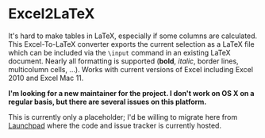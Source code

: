 Excel2LaTeX
===========

It's hard to make tables in LaTeX, especially if some columns are calculated. This Excel-To-LaTeX converter exports the current selection as a LaTeX file which can be included via the `\input` command in an existing LaTeX document. Nearly all formatting is supported (**bold**, *italic*, border lines, multicolumn cells, …). Works with current versions of Excel including Excel 2010 and Excel Mac 11.

**I'm looking for a new maintainer for the project. I don't work on OS X on a regular basis, but there are several issues on this platform.**

This is currently only a placeholder; I'd be willing to migrate here from [Launchpad](https://launchpad.net/excel2latex) where the code and issue tracker is currently hosted.
